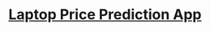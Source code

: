 # [Laptop Price Prediction App](https://mohammadwasiq0-laptop-price-prediction-main-4zc6zw.streamlit.app/)

